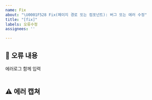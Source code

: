 ```yaml
---
name: Fix
about: "\U0001F528 Fix(페이지 경로 또는 컴포넌트): 버그 또는 에러 수정"
title: "[fix]"
labels: 오류수정
assignees: ''

---
```


## 🤔 오류 내용
에러로그 함께 입력  
<br>


## ⚠ 에러 캡쳐 

<br>
